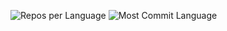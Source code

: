 ![Repos per Language](https://github-profile-summary-cards.vercel.app/api/cards/repos-per-language?username=mohizzatulhaqi&theme=dracula)
![Most Commit Language](https://github-profile-summary-cards.vercel.app/api/cards/most-commit-language?username=mohizzatulhaqi&theme=dracula)
